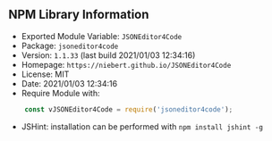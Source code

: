 ## NPM Library Information
* Exported Module Variable: `JSONEditor4Code`
* Package:  `jsoneditor4code`
* Version:  `1.1.33`   (last build 2021/01/03 12:34:16)
* Homepage: `https://niebert.github.io/JSONEditor4Code`
* License:  MIT
* Date:     2021/01/03 12:34:16
* Require Module with:
```javascript
    const vJSONEditor4Code = require('jsoneditor4code');
```
* JSHint: installation can be performed with `npm install jshint -g`
